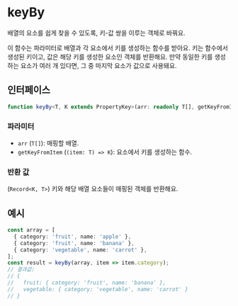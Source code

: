 # keyBy

배열의 요소를 쉽게 찾을 수 있도록, 키-값 쌍을 이루는 객체로 바꿔요.

이 함수는 파라미터로 배열과 각 요소에서 키를 생성하는 함수를 받아요.
키는 함수에서 생성된 키이고, 값은 해당 키를 생성한 요소인 객체를 반환해요.
만약 동일한 키를 생성하는 요소가 여러 개 있다면, 그 중 마지막 요소가 값으로 사용돼요.

## 인터페이스

```typescript
function keyBy<T, K extends PropertyKey>(arr: readonly T[], getKeyFromItem: (item: T) => K): Record<K, T>;
```

### 파라미터

- `arr` (`T[]`): 매핑할 배열.
- `getKeyFromItem` (`(item: T) => K`): 요소에서 키를 생성하는 함수.

### 반환 값

(`Record<K, T>`) 키와 해당 배열 요소들이 매핑된 객체를 반환해요.

## 예시

```typescript
const array = [
  { category: 'fruit', name: 'apple' },
  { category: 'fruit', name: 'banana' },
  { category: 'vegetable', name: 'carrot' },
];
const result = keyBy(array, item => item.category);
// 결과값:
// {
//   fruit: { category: 'fruit', name: 'banana' },
//   vegetable: { category: 'vegetable', name: 'carrot' }
// }
```
